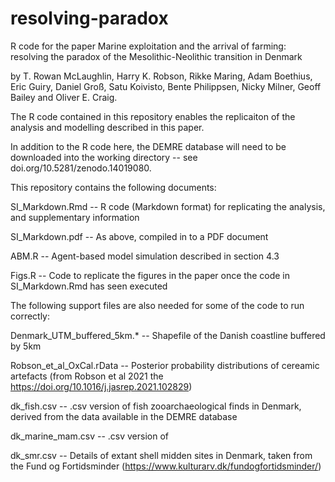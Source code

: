 # resolving-paradox

R code for the paper Marine exploitation and the arrival of farming: resolving the paradox of the Mesolithic-Neolithic transition in Denmark

by T. Rowan McLaughlin, Harry K. Robson, Rikke Maring, Adam Boethius, Eric Guiry, Daniel Groß, Satu Koivisto, Bente Philippsen, Nicky Milner, Geoff Bailey and Oliver E. Craig.


The R code contained in this repository enables the replicaiton of the analysis and modelling described in this paper. 


In addition to the R code here, the DEMRE database will need to be downloaded into the working directory -- see doi.org/10.5281/zenodo.14019080. 


This repository contains the following documents:


SI_Markdown.Rmd -- R code (Markdown format) for replicating the analysis, and supplementary information

SI_Markdown.pdf -- As above, compiled in to a PDF document

ABM.R -- Agent-based model simulation described in section 4.3

Figs.R -- Code to replicate the figures in the paper once the code in SI_Markdown.Rmd has seen executed


The following support files are also needed for some of the code to run correctly:

Denmark_UTM_buffered_5km.* -- Shapefile of the Danish coastline buffered by 5km

Robson_et_al_OxCal.rData -- Posterior probability distributions of cereamic artefacts (from Robson et al 2021 the https://doi.org/10.1016/j.jasrep.2021.102829)

dk_fish.csv -- .csv version of fish zooarchaeological finds in Denmark, derived from the data available in the DEMRE database

dk_marine_mam.csv -- .csv version of 

dk_smr.csv -- Details of extant shell midden sites in Denmark, taken from the Fund og Fortidsminder (https://www.kulturarv.dk/fundogfortidsminder/) 
